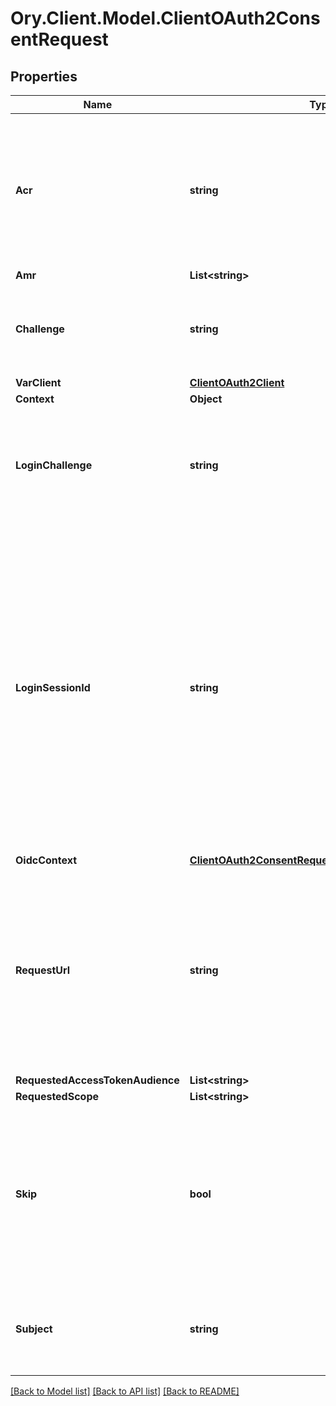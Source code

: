 # Ory.Client.Model.ClientOAuth2ConsentRequest

## Properties

Name | Type | Description | Notes
------------ | ------------- | ------------- | -------------
**Acr** | **string** | ACR represents the Authentication AuthorizationContext Class Reference value for this authentication session. You can use it to express that, for example, a user authenticated using two factor authentication. | [optional] 
**Amr** | **List&lt;string&gt;** |  | [optional] 
**Challenge** | **string** | ID is the identifier (\&quot;authorization challenge\&quot;) of the consent authorization request. It is used to identify the session. | 
**VarClient** | [**ClientOAuth2Client**](ClientOAuth2Client.md) |  | [optional] 
**Context** | **Object** |  | [optional] 
**LoginChallenge** | **string** | LoginChallenge is the login challenge this consent challenge belongs to. It can be used to associate a login and consent request in the login &amp; consent app. | [optional] 
**LoginSessionId** | **string** | LoginSessionID is the login session ID. If the user-agent reuses a login session (via cookie / remember flag) this ID will remain the same. If the user-agent did not have an existing authentication session (e.g. remember is false) this will be a new random value. This value is used as the \&quot;sid\&quot; parameter in the ID Token and in OIDC Front-/Back- channel logout. It&#39;s value can generally be used to associate consecutive login requests by a certain user. | [optional] 
**OidcContext** | [**ClientOAuth2ConsentRequestOpenIDConnectContext**](ClientOAuth2ConsentRequestOpenIDConnectContext.md) |  | [optional] 
**RequestUrl** | **string** | RequestURL is the original OAuth 2.0 Authorization URL requested by the OAuth 2.0 client. It is the URL which initiates the OAuth 2.0 Authorization Code or OAuth 2.0 Implicit flow. This URL is typically not needed, but might come in handy if you want to deal with additional request parameters. | [optional] 
**RequestedAccessTokenAudience** | **List&lt;string&gt;** |  | [optional] 
**RequestedScope** | **List&lt;string&gt;** |  | [optional] 
**Skip** | **bool** | Skip, if true, implies that the client has requested the same scopes from the same user previously. If true, you must not ask the user to grant the requested scopes. You must however either allow or deny the consent request using the usual API call. | [optional] 
**Subject** | **string** | Subject is the user ID of the end-user that authenticated. Now, that end user needs to grant or deny the scope requested by the OAuth 2.0 client. | [optional] 

[[Back to Model list]](../README.md#documentation-for-models) [[Back to API list]](../README.md#documentation-for-api-endpoints) [[Back to README]](../README.md)

